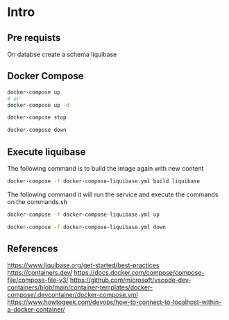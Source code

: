 # Intro

## Pre requists

On databse create a schema liquibase

## Docker Compose

```bash
docker-compose up
# or
docker-compose up -d
```

```bash
docker-compose stop
```

```bash
docker-compose down
```


## Execute liquibase

The following command is to build the image again with new content


```bash
docker-compose -f docker-compose-liquibase.yml build liquibase
```
The following command it will run the service and execute the commands on the commands.sh

```bash
docker-compose -f docker-compose-liquibase.yml up
```

```bash
docker-compose -f docker-compose-liquibase.yml down
```

## References

https://www.liquibase.org/get-started/best-practices
https://containers.dev/
https://docs.docker.com/compose/compose-file/compose-file-v3/
https://github.com/microsoft/vscode-dev-containers/blob/main/container-templates/docker-compose/.devcontainer/docker-compose.yml
https://www.howtogeek.com/devops/how-to-connect-to-localhost-within-a-docker-container/
